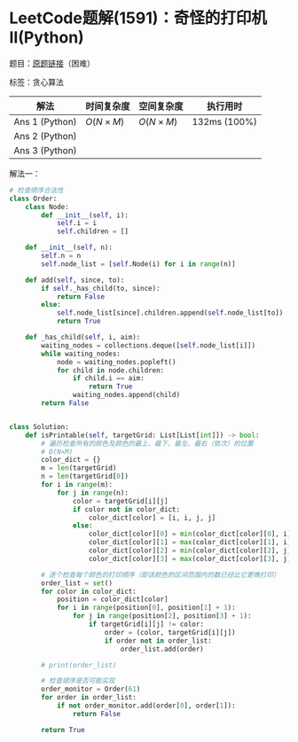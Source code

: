 # LeetCode题解(1591)：奇怪的打印机II(Python)

题目：[原题链接](https://leetcode-cn.com/problems/strange-printer-ii/)（困难）

标签：贪心算法

| 解法           | 时间复杂度 | 空间复杂度 | 执行用时     |
| -------------- | ---------- | ---------- | ------------ |
| Ans 1 (Python) | $O(N×M)$   | $O(N×M)$   | 132ms (100%) |
| Ans 2 (Python) |            |            |              |
| Ans 3 (Python) |            |            |              |

解法一：

```python
# 检查顺序合法性
class Order:
    class Node:
        def __init__(self, i):
            self.i = i
            self.children = []

    def __init__(self, n):
        self.n = n
        self.node_list = [self.Node(i) for i in range(n)]

    def add(self, since, to):
        if self._has_child(to, since):
            return False
        else:
            self.node_list[since].children.append(self.node_list[to])
            return True

    def _has_child(self, i, aim):
        waiting_nodes = collections.deque([self.node_list[i]])
        while waiting_nodes:
            node = waiting_nodes.popleft()
            for child in node.children:
                if child.i == aim:
                    return True
                waiting_nodes.append(child)
        return False


class Solution:
    def isPrintable(self, targetGrid: List[List[int]]) -> bool:
        # 遍历检查所有的颜色及颜色的最上、最下、最左、最右（依次）的位置
        # O(N×M)
        color_dict = {}
        m = len(targetGrid)
        n = len(targetGrid[0])
        for i in range(m):
            for j in range(n):
                color = targetGrid[i][j]
                if color not in color_dict:
                    color_dict[color] = [i, i, j, j]
                else:
                    color_dict[color][0] = min(color_dict[color][0], i)
                    color_dict[color][1] = max(color_dict[color][1], i)
                    color_dict[color][2] = min(color_dict[color][2], j)
                    color_dict[color][3] = max(color_dict[color][3], j)

        # 逐个检查每个颜色的打印顺序（即该颜色的区间范围内的数已经比它更晚打印）
        order_list = set()
        for color in color_dict:
            position = color_dict[color]
            for i in range(position[0], position[1] + 1):
                for j in range(position[2], position[3] + 1):
                    if targetGrid[i][j] != color:
                        order = (color, targetGrid[i][j])
                        if order not in order_list:
                            order_list.add(order)

        # print(order_list)

        # 检查顺序是否可能实现
        order_monitor = Order(61)
        for order in order_list:
            if not order_monitor.add(order[0], order[1]):
                return False

        return True
```